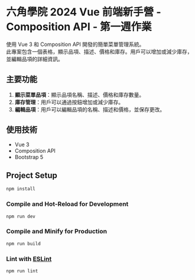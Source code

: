 # 六角學院 2024 Vue 前端新手營 - Composition API - 第一週作業

使用 Vue 3 和 Composition API 開發的簡單菜單管理系統。  
此專案包含一個表格，顯示品項、描述、價格和庫存。用戶可以增加或減少庫存，並編輯品項的詳細資訊。

## 主要功能

1. **顯示菜單品項**：顯示品項名稱、描述、價格和庫存數量。
2. **庫存管理**：用戶可以通過按鈕增加或減少庫存。
3. **編輯品項**：用戶可以編輯品項的名稱、描述和價格，並保存更改。

## 使用技術

- Vue 3
- Composition API
- Bootstrap 5

## Project Setup

```sh
npm install
```

### Compile and Hot-Reload for Development

```sh
npm run dev
```

### Compile and Minify for Production

```sh
npm run build
```

### Lint with [ESLint](https://eslint.org/)

```sh
npm run lint
```
